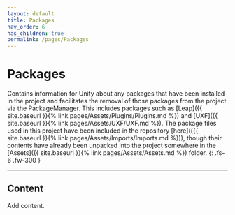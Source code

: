 ```yaml
---
layout: default
title: Packages
nav_order: 6
has_children: true
permalink: /pages/Packages
---
```


# Packages

Contains information for Unity about any packages that have been installed in the project and facilitates the removal of those packages from the project via the PackageManager. This includes packages such as [Leap]({{ site.baseurl }}{% link pages/Assets/Plugins/Plugins.md %}) and [UXF]({{ site.baseurl }}{% link pages/Assets/UXF/UXF.md %}). The package files used in this project have been included in the repository [here](({{ site.baseurl }}{% link pages/Assets/Imports/Imports.md %})), though their contents have already been unpacked into the project somewhere in the [Assets]({{ site.baseurl }}{% link pages/Assets/Assets.md %}) folder.
{: .fs-6 .fw-300 }

---

## Content

Add content.
